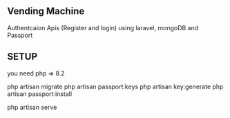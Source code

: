 ## Vending Machine

Authentcaion Apis (Register and login) using laravel, mongoDB and Passport

## SETUP 
you need php => 8.2


php artisan migrate
php artisan passport:keys
php artisan key:generate
php artisan passport:install

php artisan serve

